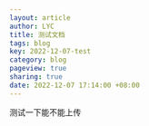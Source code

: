 ```yaml
---
layout: article
author: LYC
title: 测试文档
tags: blog
key: 2022-12-07-test
category: blog
pageview: true
sharing: true
date: 2022-12-07 17:14:00 +08:00
---
```


测试一下能不能上传
